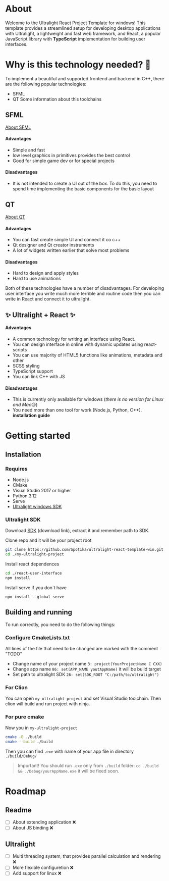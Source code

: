 # About
Welcome to the Ultralight React Project Template for windows! This template provides a streamlined setup for developing desktop applications with Ultralight, a lightweight and fast web framework, and React, a popular JavaScript library with **TypeScript** implementation for building user interfaces.

# Why is this technology needed? 🤔
To implement a beautiful and supported frontend and backend in C++, there are the following popular technologies:
* SFML
* QT
Some information about this toolchains
## SFML
[About SFML](https://www.sfml-dev.org)
#### Advantages
* Simple and fast
* low level graphics in primitives provides the best control
* Good for simple game dev or for special projects
#### Disadvantages
* It is not intended to create a UI out of the box. To do this, you need to spend time implementing the basic components for the basic layout
## QT
[About QT](https://www.qt.io)
#### Advantages
* You can fast create simple UI and connect it co c++
* Qt designer and Qt creator instruments
* A lot of widgets written earlier that solve most problems
#### Disadvantages
* Hard to design and apply styles
* Hard to use animations

Both of these technologies have a number of disadvantages. For developing user interface you write much more terrible and routine code then you can write in React and connect it to ultralight.

## ✨ Ultralight + React ✨
#### Advantages 
* A common technology for writing an interface using React.
* You can design interface in online with dynamic updates using react-scripts
* You can use majority of HTML5 functions like animations, metadata and other
* SCSS styling
* TypeScript support
* You can link C++ with JS
#### Disadvantages 
* This is currently only available for windows (*there is no version for Linux and Mac*😢)
* You need more than one tool for work (Node.js, Python, C++). **installation guide**

# Getting started
## Installation
### Requires
* Node.js
* CMake
* Visual Studio 2017 or higher
* Python 3.12
* Serve
* [Ultralight windows SDK](https://github.com/ultralight-ux/Ultralight/releases)

### Ultralight SDK
Download [SDK](https://github.com/ultralight-ux/Ultralight/releases/download/v1.3.0/ultralight-sdk-1.3.0-win-x64.7z) (download link), extract it and remember path to SDK.


Clone repo and it will be your project root

```sh
git clone https://github.com/Spotika/ultralight-react-template-win.git ./my-ultralight-project
cd ./my-ultralight-project
```

Install react dependences
```sh
cd ./react-user-interface
npm install
```

Install serve if you don\`t have
```
npm install --global serve
```

## Building and running
To run correctly, you need to do the following things:
### Configure CmakeLists.txt
All lines of the file that need to be changed are marked with the comment "TODO"
* Change name of your project name `3: project(YourProjectName C CXX)` 
* Change app name `86: set(APP_NAME youtAppName)` it will be build target
* Set path to ultralight SDK `26: set(SDK_ROOT "C:/path/to/ultralight")`

### For Clion
You can open `my-ultralight-project` and set Visual Studio toolchain. Then clion will build and run project with ninja.

### For pure cmake
Now you in `my-ultralight-project`
```sh
cmake -B ./build
cmake --build ./build
```

Then you can find `.exe` with name of your app file in directory `./build/Debug/`

> Important! You should run `.exe` only from `./build` folder: `cd ./build && ./Debug/yourAppName.exe` it will be fixed soon.

# Roadmap
## Readme
- [ ] About extending application ❌
- [ ] About JS binding ❌
## Ultralight
- [ ] Multi threading system, that provides parallel calculation and rendering ❌
- [ ] More flexible configuretion ❌
- [ ] Add support for linux ❌